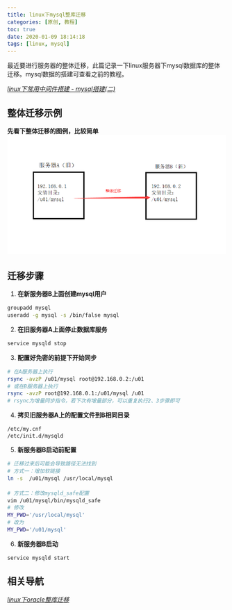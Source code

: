 ```yaml
---
title: linux下mysql整库迁移
categories: [原创, 教程]
toc: true
date: 2020-01-09 18:14:18
tags: [linux, mysql]
---
```

最近要进行服务器的整体迁移，此篇记录一下linux服务器下mysql数据库的整体迁移。mysql数据的搭建可查看之前的教程。 
<!--more--> 
[*linux下常用中间件搭建 - mysql搭建(二)*](/2019/07/04/linux下常用中间件搭建-mysql搭建二/)

## 整体迁移示例
**先看下整体迁移的图例，比较简单**
![mysql-migration.png](/img/blog/mysql-migration.png)

## 迁移步骤
1. **在新服务器B上面创建mysql用户**
```bash
groupadd mysql
useradd -g mysql -s /bin/false mysql
```
2. **在旧服务器A上面停止数据库服务**
```bash
service mysqld stop
```
3. **配置好免密的前提下开始同步**
```bash
# 在A服务器上执行
rsync -avzP /u01/mysql root@192.168.0.2:/u01
# 或在B服务器上执行
rsync -avzP root@192.168.0.1:/u01/mysql /u01
# rsync为增量同步指令，若下次有增量部分，可以重复执行2、3步骤即可
```
4. **拷贝旧服务器A上的配置文件到B相同目录**
```
/etc/my.cnf
/etc/init.d/mysqld
```
5. **新服务器B启动前配置**
```bash
# 迁移过来后可能会导致路径无法找到
# 方式一：增加软链接
ln -s  /u01/mysql /usr/local/mysql

# 方式二：修改mysqld_safe配置
vim /u01/mysql/bin/mysqld_safe
# 修改
MY_PWD='/usr/local/mysql'
# 改为
MY_PWD='/u01/mysql'
```
6. **新服务器B启动**
```bash
service mysqld start
```

## 相关导航  
[*linux下oracle整库迁移*](/2020/01/19/linux下oracle整库迁移/)
